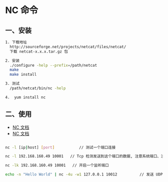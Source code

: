 # NC 命令

## 一、安装


``` sh
1. 下载地址
  http://sourceforge.net/projects/netcat/files/netcat/
  下载 netcat-x.x.x.tar.gz 包

2. 安装
  ./configure -help --prefix=/path/netcat
  make
  make install

3. 测试
  /path/netcat/bin/nc -help

4.  yum install nc
```

## 二、使用

- [NC 文档](http://www.tuicool.com/articles/m67Z3m)
- [NC 文档](http://www.cnblogs.com/sunddenly/p/4031322.html?utm_source=tuicool&utm_medium=referral)

``` sh

nc -l [ip|host] [port]  		 // 测试一个端口连接

nc -l 192.168.160.49 10001   // Tcp 检测发送到这个端口的数据, 注意系统端口、注册端口、私有动态端口

nc -lk 192.168.160.49 10001   // 开启一个监听端口

echo -n "Hello World" | nc -4u -w1 127.0.0.1 10012			// 发送 UDP 数据到端口中



```
